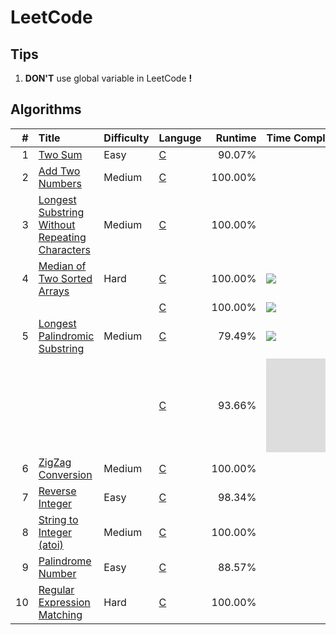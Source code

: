 # LeetCode

## Tips

1. **DON'T** use global variable in LeetCode **!**

## Algorithms
| #    | Title                                               | Difficulty | Languge  | Runtime | Time Complexity | Tag                         |
| ---: | :-------------------------------------------------- | :--------- | :------- | ------: | :-------------- | :-------------------------: |
| 1    | [Two Sum][1]                                        | Easy       | [C][1C]  | 90.07%  |                 |                             |
| 2    | [Add Two Numbers][2]                                | Medium     | [C][2C]  | 100.00% |                 |                             |
| 3    | [Longest Substring Without Repeating Characters][3] | Medium     | [C][3C]  | 100.00% |                 |                             |
| 4    | [Median of Two Sorted Arrays][4]                    | Hard       | [C][4C1] | 100.00% | ![][Ominmn]     |                             |
|      |                                                     |            | [C][4C2] | 100.00% | ![][Ologmn]     |                             |
| 5    | [Longest Palindromic Substring][5]                  | Medium     | [C][5C1] | 79.49%  | ![][On2]        |                             |
|      |                                                     |            | [C][5C2] | 93.66%  | ![][On]         | [Manacher][Mnch]            |
| 6    | [ZigZag Conversion][6]                              | Medium     | [C][6C]  | 100.00% |                 |                             |
| 7    | [Reverse Integer][7]                                | Easy       | [C][7C]  | 98.34%  |                 |                             |
| 8    | [String to Integer (atoi)][8]                       | Medium     | [C][8C]  | 100.00% |                 |                             |
| 9    | [Palindrome Number][9]                              | Easy       | [C][9C]  | 88.57%  |                 |                             |
| 10   | [Regular Expression Matching][10]                   | Hard       | [C][10C] | 100.00% |                 | [Dynamic Programming][10dp] |


[1]:    ./doc/001.md
[1C]:   ./src/prob/001.c
[2]:    ./doc/002.md
[2C]:   ./src/prob/002.c
[3]:    ./doc/003.md
[3C]:   ./src/prob/003.c
[4]:    ./doc/004.md
[4C1]:  ./src/prob/004_1.c 
[4C2]:  ./src/prob/004_2.c 
[5]:    ./doc/005.md
[5C1]:  ./src/prob/005_1.c 
[5C2]:  ./src/prob/005_2.c
[6]:    ./doc/006.md
[6C]:   ./src/prob/006.c
[7]:    ./doc/007.md
[7C]:   ./src/prob/007.c
[8]:    ./doc/008.md
[8C]:   ./src/prob/008.c
[9]:    ./doc/009.md
[9C]:   ./src/prob/009.c
[10]:   ./doc/010.md
[10C]:  ./src/prob/010.c


[Ominmn]: http://latex.codecogs.com/gif.latex?O(\min\(m,n\)) 
[Ologmn]: http://latex.codecogs.com/gif.latex?O(\log\(m,n\)) 
[On2]: http://latex.codecogs.com/gif.latex?O(n^{2})  
[On]: http://latex.codecogs.com/gif.latex?O(n) 

[Mnch]: https://www.geeksforgeeks.org/manachers-algorithm-linear-time-longest-palindromic-substring-part-1/  
[10dp]: ./doc/010_dp.md
